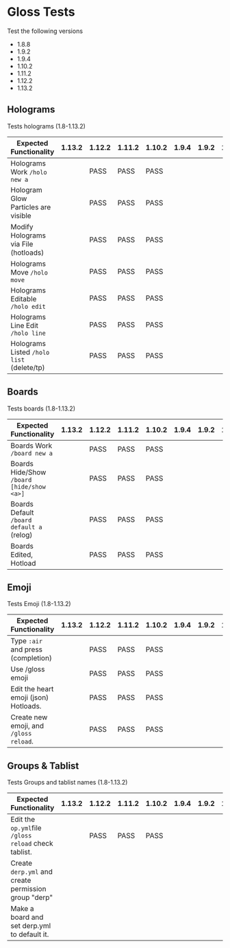 # Gloss Tests
Test the following versions
* 1.8.8
* 1.9.2
* 1.9.4
* 1.10.2
* 1.11.2
* 1.12.2
* 1.13.2

## Holograms
Tests holograms (1.8-1.13.2)

| Expected Functionality                    | 1.13.2 | 1.12.2 | 1.11.2 | 1.10.2 | 1.9.4 | 1.9.2 | 1.8.8 |
|-------------------------------------------|--------|--------|--------|--------|-------|-------|-------|
| Holograms Work `/holo new a`              |        | PASS | PASS | PASS |       |       |       |
| Hologram Glow Particles are visible       |        | PASS | PASS | PASS |       |       |       |
| Modify Holograms via File (hotloads)      |        | PASS | PASS | PASS |       |       |       |
| Holograms Move `/holo move`               |        | PASS | PASS | PASS |       |       |       |
| Holograms Editable `/holo edit`           |        | PASS | PASS | PASS |       |       |       |
| Holograms Line Edit `/holo line`          |        | PASS | PASS | PASS |       |       |       |
| Holograms Listed `/holo list` (delete/tp) |        | PASS | PASS | PASS |       |       |       |

## Boards
Tests boards (1.8-1.13.2)

| Expected Functionality                    | 1.13.2 | 1.12.2 | 1.11.2 | 1.10.2 | 1.9.4 | 1.9.2 | 1.8.8 |
|-------------------------------------------|--------|--------|--------|--------|-------|-------|-------|
| Boards Work `/board new a`                |        | PASS | PASS | PASS |       |       |       |
| Boards Hide/Show `/board [hide/show <a>]` |        | PASS | PASS | PASS |       |       |       |
| Boards Default `/board default a` (relog) |        | PASS | PASS | PASS |       |       |       |
| Boards Edited, Hotload                    |        | PASS | PASS | PASS |       |       |       |

## Emoji
Tests Emoji (1.8-1.13.2)

| Expected Functionality                   | 1.13.2 | 1.12.2 | 1.11.2 | 1.10.2 | 1.9.4 | 1.9.2 | 1.8.8 |
|------------------------------------------|--------|--------|--------|--------|-------|-------|-------|
| Type `:air` and press <TAB> (completion) |        | PASS | PASS | PASS |       |       |       |
| Use /gloss emoji                         |        | PASS | PASS | PASS |       |       |       |
| Edit the heart emoji (json) Hotloads.    |        | PASS | PASS | PASS |       |       |       |
| Create new emoji, and `/gloss reload`.   |        | PASS | PASS | PASS |       |       |       |
  
## Groups & Tablist
Tests Groups and tablist names (1.8-1.13.2)

| Expected Functionality                               | 1.13.2 | 1.12.2 | 1.11.2 | 1.10.2 | 1.9.4 | 1.9.2 | 1.8.8 |
|------------------------------------------------------|--------|--------|--------|--------|-------|-------|-------|
| Edit the `op.yml`file `/gloss reload` check tablist. |        | PASS | PASS | PASS |       |       |       |
| Create `derp.yml` and create permission group "derp" |        |      |        |        |       |       |       |
| Make a board and set derp.yml to default it.         |        |      |        |        |       |       |       |
